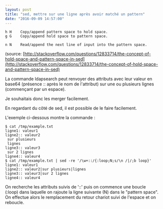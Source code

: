 ```yaml
---
layout: post
title: "sed, mettre sur une ligne après avoir matché un pattern"
date: "2016-09-09 14:57:00"
---
```


```
h H    Copy/append pattern space to hold space.
g G    Copy/append hold space to pattern space.

n N    Read/append the next line of input into the pattern space.
```
(source: [http://stackoverflow.com/questions/12833714/the-concept-of-hold-space-and-pattern-space-in-sed](http://stackoverflow.com/questions/12833714/the-concept-of-hold-space-and-pattern-space-in-sed)


La commande ldapsearch peut renvoyer des attributs avec leur valeur en base64 (présence :: après le nom de l'attribut) sur une ou plusieurs lignes (commençant par un espace).

Je souhaitais donc les merger facilement.

En regardant du côté de sed, il est possible de le faire facilement.

L'exemple ci-dessous montre la commande :


```
$ cat /tmp/example.txt 
ligne1: valeur1
ligne2:: valeur2
 sur plusieurs
 lignes
ligne3:: valeur3
 sur 2 lignes
ligne4:: valeur4
$ cat /tmp/example.txt | sed -re '/\w+::/{:loop;N;s/\n /|/;b loop}'
ligne1: valeur1
ligne2:: valeur2|sur plusieurs|lignes
ligne3:: valeur3|sur 2 lignes
ligne4:: valeur4
```

On recherche les attributs suivis de '::' puis on commence une boucle (:loop) dans laquelle on rajoute la ligne suivante (N) dans le "pattern space". On effectue alors le remplacement du retour chariot suivi de l'espace et on reboucle.


